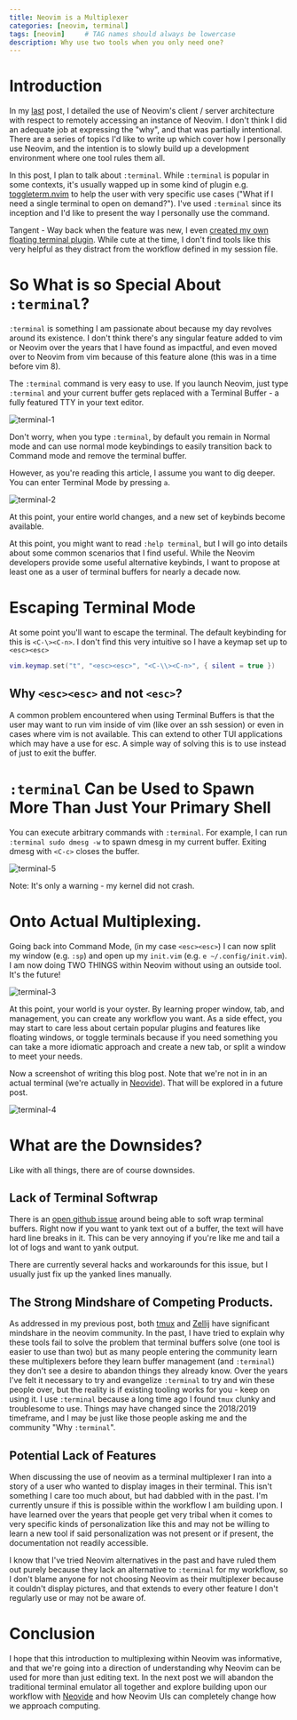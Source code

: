 ```yaml
---
title: Neovim is a Multiplexer
categories: [neovim, terminal]
tags: [neovim]     # TAG names should always be lowercase
description: Why use two tools when you only need one?
---
```


# Introduction

In my [last](/posts/remote-neovim-for-dummies) post, I detailed
the use of Neovim's client / server architecture with respect to remotely
accessing an instance of Neovim. I don't think I did an adequate job at
expressing the "why", and that was partially intentional. There are a series of
topics I'd like to write up which cover how I personally use Neovim, and the
intention is to slowly build up a development environment where one tool rules
them all.

In this post, I plan to talk about `:terminal`. While `:terminal` is popular in
some contexts, it's usually wapped up in some kind of plugin e.g.
[toggleterm.nvim](https://github.com/akinsho/toggleterm.nvim) to help the user
with very specific use cases ("What if I need a single terminal to open on
demand?"). I've used `:terminal` since its inception and I'd like to present
the way I personally use the command.

Tangent - Way back when the feature was new, I even
[created my own floating terminal plugin](https://github.com/Kraust/floater.nvim).
While cute at the time, I don't find tools like this very helpful as they
distract from the workflow defined in my session file.

# So What is so Special About `:terminal`?

`:terminal` is something I am passionate about because my day revolves around
its existence. I don't think there's any singular feature added to vim or
Neovim over the years that I have found as impactful, and even moved over to
Neovim from vim because of this feature alone (this was in a time before vim 8).

The `:terminal` command is very easy to use. If you launch Neovim, just type
`:terminal` and your current buffer gets replaced with a Terminal Buffer - a
fully featured TTY in your text editor.

![terminal-1](assets/img/terminal-1.png "A Terminal Buffer")

Don't worry, when you type `:terminal`, by default you remain in Normal mode
and can use normal mode keybindings to easily transition back to Command mode
and remove the terminal buffer.

However, as you're reading this article, I assume you want to dig deeper. You
can enter Terminal Mode by pressing `a`.

![terminal-2](assets/img/terminal-2.png "Terminal Mode")

At this point, your entire world changes, and a new set of keybinds become
available.

At this point, you might want to read `:help terminal`, but I will go into
details about some common scenarios that I find useful. While the Neovim
developers provide some useful alternative keybinds, I want to propose at least
one as a user of terminal buffers for nearly a decade now.

# Escaping Terminal Mode

At some point you'll want to escape the terminal. The default keybinding for
this is `<C-\><C-n>`. I don't find this very intuitive so I have a keymap set
up to `<esc><esc>`

```lua
vim.keymap.set("t", "<esc><esc>", "<C-\\><C-n>", { silent = true })
```

## Why `<esc><esc>` and not `<esc>`?

A common problem encountered when using Terminal Buffers is that the user may
want to run vim inside of vim (like over an ssh session) or even in cases where
vim is not available. This can extend to other TUI applications which may have
a use for esc. A simple way of solving this is to use <esc><esc> instead of
just <esc> to exit the buffer.

# `:terminal` Can be Used to Spawn More Than Just Your Primary Shell

You can execute arbitrary commands with `:terminal`. For example, I can run
`:terminal sudo dmesg -w` to spawn dmesg in my current buffer. Exiting dmesg
with `<C-c>` closes the buffer.

![terminal-5](assets/img/terminal-5.png ":terminal sudo dmesg -w")

Note: It's only a warning - my kernel did not crash.

# Onto Actual Multiplexing.

Going back into Command Mode, (in my case `<esc><esc>`) I can now split my
window (e.g. `:sp`) and open up my `init.vim` (e.g. `e ~/.config/init.vim`).
I am now doing TWO THINGS within Neovim without using an outside tool. It's
the future!

![terminal-3](assets/img/terminal-3.png "Terminal Mode")

At this point, your world is your oyster. By learning proper window, tab, and
management, you can create any workflow you want. As a side effect, you may
start to care less about certain popular plugins and features like floating
windows, or toggle terminals because if you need something you can take a more
idiomatic approach and create a new tab, or split a window to meet your needs.

Now a screenshot of writing this blog post. Note that we're not in in an
actual terminal (we're actually in [Neovide](https://neovide.dev/)). 
That will be explored in a future post.

![terminal-4](assets/img/terminal-4.png "Basic Multiplexing")

# What are the Downsides?

Like with all things, there are of course downsides.

## Lack of Terminal Softwrap

There is an [open github issue](https://github.com/neovim/neovim/issues/30117)
around being able to soft wrap terminal buffers. Right now if you want to yank
text out of a buffer, the text will have hard line breaks in it. This can be
very annoying if you're like me and tail a lot of logs and want to yank output.

There are currently several hacks and workarounds for this issue, but I usually
just fix up the yanked lines manually.

## The Strong Mindshare of Competing Products.

As addressed in my previous post, both [tmux](https://github.com/tmux/tmux) and
[Zellij](https://zellij.dev/) have significant mindshare in the neovim
community. In the past, I have tried to explain why these tools fail to solve
the problem that terminal buffers solve (one tool is easier to use than two)
but as many people entering the community learn these multiplexers before they
learn buffer management (and `:terminal`) they don't see a desire to abandon
things they already know. Over the years I've felt it necessary to try and
evangelize `:terminal` to try and win these people over, but the reality is if
existing tooling works for you - keep on using it. I use `:terminal` because a
long time ago I found `tmux` clunky and troublesome to use. Things may have
changed since the 2018/2019 timeframe, and I may be just like those people
asking me and the community "Why `:terminal`".

## Potential Lack of Features

When discussing the use of neovim as a terminal multiplexer I ran into a
story of a user who wanted to display images in their terminal. This isn't
something I care too much about, but had dabbled with in the past. I'm currently
unsure if this is possible within the workflow I am building upon. I have
learned over the years that people get very tribal when it comes to very
specific kinds of personalization like this and may not be willing to learn a
new tool if said personalization was not present or if present, the
documentation not readily accessible.

I know that I've tried Neovim alternatives in the past and have ruled them out
purely because they lack an alternative to `:terminal` for my workflow, so I
don't blame anyone for not choosing Neovim as their multiplexer because it
couldn't display pictures, and that extends to every other feature I don't
regularly use or may not be aware of.

# Conclusion

I hope that this introduction to multiplexing within Neovim was informative,
and that we're going into a direction of understanding why Neovim can be used
for more than just editing text. In the next post we will abandon the
traditional terminal emulator all together and explore building upon our
workflow with [Neovide](https://neovide.dev/) and how Neovim UIs can completely
change how we approach computing.

